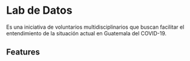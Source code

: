 # Lab de Datos

Es una iniciativa de voluntarios multidisciplinarios que buscan facilitar el entendimiento de la situación actual en Guatemala del COVID-19. 


## Features





